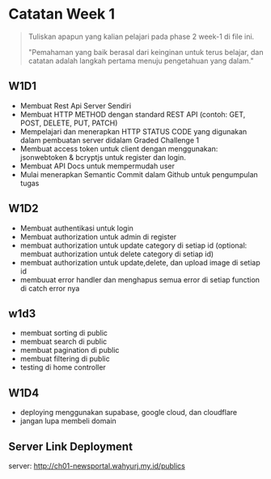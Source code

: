 # Catatan Week 1

> Tuliskan apapun yang kalian pelajari pada phase 2 week-1 di file ini.
>
> "Pemahaman yang baik berasal dari keinginan untuk terus belajar, dan catatan adalah langkah pertama menuju pengetahuan yang dalam."

## W1D1

- Membuat Rest Api Server Sendiri
- Membuat HTTP METHOD dengan standard REST API (contoh: GET, POST, DELETE, PUT, PATCH)
- Mempelajari dan menerapkan HTTP STATUS CODE yang digunakan dalam pembuatan server didalam Graded Challenge 1
- Membuat access token untuk client dengan menggunakan: jsonwebtoken & bcryptjs untuk register dan login.
- Membuat API Docs untuk mempermudah user
- Mulai menerapkan Semantic Commit dalam Github untuk pengumpulan tugas

## W1D2

- Membuat authentikasi untuk login
- Membuat authorization untuk admin di register
- membuat authorization untuk update category di setiap id (optional: membuat authorization untuk delete category di setiap id)
- membuat authorization untuk update,delete, dan upload image di setiap id
- membuuat error handler dan menghapus semua error di setiap function di catch error nya

## w1d3

- membuat sorting di public
- membuat search di public
- membuat pagination di public
- membuat filtering di public
- testing di home controller

## W1D4

- deploying menggunakan supabase, google cloud, dan cloudflare
- jangan lupa membeli domain

## Server Link Deployment

server: http://ch01-newsportal.wahyurj.my.id/publics